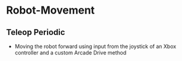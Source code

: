 # Robot-Movement
## Teleop Periodic
- Moving the robot forward using input from the joystick of an Xbox controller and a custom Arcade Drive method
